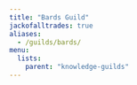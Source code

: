 ```yaml
---
title: "Bards Guild"
jackofalltrades: true
aliases:
  - /guilds/bards/
menu:
  lists:
    parent: "knowledge-guilds"
---
```

